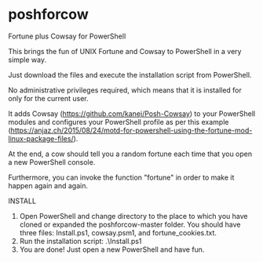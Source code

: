 # poshforcow

Fortune plus Cowsay for PowerShell

This brings the fun of UNIX Fortune and Cowsay to PowerShell in a very simple way.

Just download the files and execute the installation script from PowerShell.

No administrative privileges required, which means that it is installed for only for the current user.

It adds Cowsay (https://github.com/kanej/Posh-Cowsay) to your PowerShell modules and configures your PowerShell profile as per this example (https://anjaz.ch/2015/08/24/motd-for-powershell-using-the-fortune-mod-linux-package-files/).

At the end, a cow should tell you a random fortune each time that you open a new PowerShell console.

Furthermore, you can invoke the function "fortune" in order to make it happen again and again.

INSTALL

1. Open PowerShell and change directory to the place to which you have cloned or expanded the poshforcow-master folder. You should have three files: Install.ps1, cowsay.psm1, and fortune_cookies.txt.
2. Run the installation script:
   .\Install.ps1
3. You are done! Just open a new PowerShell and have fun. 
